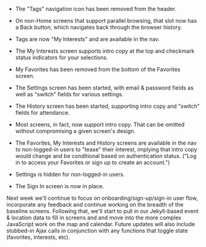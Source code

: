 * The "Tags" navigation icon has been removed from the header.
* On non-Home screens that support parallel browsing, that slot now has a Back button, which navigates back through the browser history.

* Tags are now "My Interests" and are available in the nav.
* The My Interests screen supports intro copy at the top and checkmark status indicators for your selections.

* My Favorites has been removed from the bottom of the Favorites screen.

* The Settings screen has been started, with email & password fields as well as "switch" fields for various settings.

* The History screen has been started, supporting intro copy and "switch" fields for attendance.

* Most screens, in fact, now support intro copy. That can be omitted without compromising a given screen's design.

* The Favorites, My Interests and History screens are available in the nav to non-logged-in users to "tease" their interest, implying that intro copy would change and be conditional based on authentication status. ("Log in to access your Favorites or sign up to create an account.")

* Settings is hidden for non-logged-in users.

* The Sign In screen is now in place.

Next week we'll continue to focus on onboarding/sign-up/sign-in user flow, incorporate any feedback and continue working on the breadth of the baseline screens. Following that, we'll start to pull in our Jekyll-based event & location data to fill in screens and and move into the more complex JavaScript work on the map and calendar. Future updates will also include stubbed-in Ajax calls in conjunction with any functions that toggle state (favorites, interests, etc).
